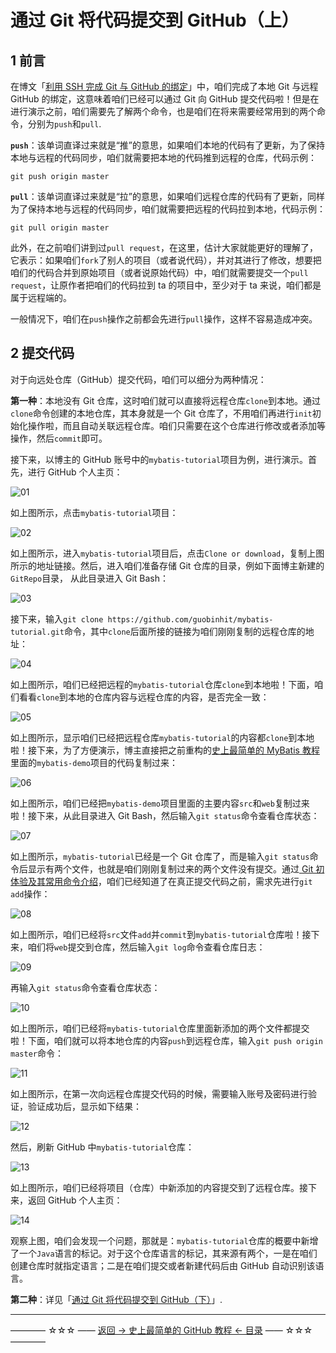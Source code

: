 # 通过 Git 将代码提交到 GitHub（上）

1 前言
----

在博文「[利用 SSH 完成 Git 与 GitHub 的绑定](https://github.com/guobinhit/cg-blog/blob/master/articles/github/tutorials/ssh-git-github.md)」中，咱们完成了本地 Git 与远程 GitHub 的绑定，这意味着咱们已经可以通过 Git 向 GitHub 提交代码啦！但是在进行演示之前，咱们需要先了解两个命令，也是咱们在将来需要经常用到的两个命令，分别为`push`和`pull`.

**`push`**：该单词直译过来就是“推”的意思，如果咱们本地的代码有了更新，为了保持本地与远程的代码同步，咱们就需要把本地的代码推到远程的仓库，代码示例：

```
git push origin master
```


**`pull`**：该单词直译过来就是“拉”的意思，如果咱们远程仓库的代码有了更新，同样为了保持本地与远程的代码同步，咱们就需要把远程的代码拉到本地，代码示例：

```
git pull origin master
```
此外，在之前咱们讲到过`pull request`，在这里，估计大家就能更好的理解了，它表示：如果咱们`fork`了别人的项目（或者说代码），并对其进行了修改，想要把咱们的代码合并到原始项目（或者说原始代码）中，咱们就需要提交一个`pull request`，让原作者把咱们的代码拉到 ta 的项目中，至少对于 ta 来说，咱们都是属于远程端的。

一般情况下，咱们在`push`操作之前都会先进行`pull`操作，这样不容易造成冲突。


2 提交代码
------
对于向远处仓库（GitHub）提交代码，咱们可以细分为两种情况：

**第一种**：本地没有 Git 仓库，这时咱们就可以直接将远程仓库`clone`到本地。通过`clone`命令创建的本地仓库，其本身就是一个 Git 仓库了，不用咱们再进行`init`初始化操作啦，而且自动关联远程仓库。咱们只需要在这个仓库进行修改或者添加等操作，然后`commit`即可。

接下来，以博主的 GitHub 账号中的`mybatis-tutorial`项目为例，进行演示。首先，进行 GitHub 个人主页：

![01](http://img.blog.csdn.net/20170408131002040)

如上图所示，点击`mybatis-tutorial`项目：

![02](http://img.blog.csdn.net/20170408131311668)

如上图所示，进入`mybatis-tutorial`项目后，点击`Clone or download`，复制上图所示的地址链接。然后，进入咱们准备存储 Git 仓库的目录，例如下面博主新建的`GitRepo`目录， 从此目录进入 Git Bash：

![03](http://img.blog.csdn.net/20170408132004101)

接下来，输入`git clone https://github.com/guobinhit/mybatis-tutorial.git`命令，其中`clone`后面所接的链接为咱们刚刚复制的远程仓库的地址：

![04](http://img.blog.csdn.net/20170408132422782)

如上图所示，咱们已经把远程的`mybatis-tutorial`仓库`clone`到本地啦！下面，咱们看看`clone`到本地的仓库内容与远程仓库的内容，是否完全一致：

![05](http://img.blog.csdn.net/20170408132803379)

如上图所示，显示咱们已经把远程仓库`mybatis-tutorial`的内容都`clone`到本地啦！接下来，为了方便演示，博主直接把之前重构的[史上最简单的 MyBatis 教程](https://github.com/guobinhit/mybatis-tutorial)里面的`mybatis-demo`项目的代码复制过来：

![06](http://img.blog.csdn.net/20170408133733524)

如上图所示，咱们已经把`mybatis-demo`项目里面的主要内容`src`和`web`复制过来啦！接下来，从此目录进入 Git Bash，然后输入`git status`命令查看仓库状态：

![07](http://img.blog.csdn.net/20170408134133223)

如上图所示，`mybatis-tutorial`已经是一个 Git 仓库了，而是输入`git status`命令后显示有两个文件，也就是咱们刚刚复制过来的两个文件没有提交。通过[ Git 初体验及其常用命令介绍](https://github.com/guobinhit/github-tutorial/blob/master/articles-of-github-tutorial/experence-git-one.md)，咱们已经知道了在真正提交代码之前，需求先进行`git add`操作：

![08](http://img.blog.csdn.net/20170408134942529)

如上图所示，咱们已经将`src`文件`add`并`commit`到`mybatis-tutorial`仓库啦！接下来，咱们将`web`提交到仓库，然后输入`git log`命令查看仓库日志：

![09](http://img.blog.csdn.net/20170408135427335)

再输入`git status`命令查看仓库状态：

![10](http://img.blog.csdn.net/20170408135642901)

如上图所示，咱们已经将`mybatis-tutorial`仓库里面新添加的两个文件都提交啦！下面，咱们就可以将本地仓库的内容`push`到远程仓库，输入`git push origin master`命令：

![11](http://img.blog.csdn.net/20170408140015375)

如上图所示，在第一次向远程仓库提交代码的时候，需要输入账号及密码进行验证，验证成功后，显示如下结果：

![12](http://img.blog.csdn.net/20170408140219940)

然后，刷新 GitHub 中`mybatis-tutorial`仓库：

![13](http://img.blog.csdn.net/20170408140649448)

如上图所示，咱们已经将项目（仓库）中新添加的内容提交到了远程仓库。接下来，返回 GitHub 个人主页：

![14](http://img.blog.csdn.net/20170408140937821)

观察上图，咱们会发现一个问题，那就是：`mybatis-tutorial`仓库的概要中新增了一个`Java`语言的标记。对于这个仓库语言的标记，其来源有两个，一是在咱们创建仓库时就指定语言；二是在咱们提交或者新建代码后由 GitHub 自动识别该语言。

**第二种**：详见「[通过 Git 将代码提交到 GitHub（下）](https://github.com/guobinhit/cg-blog/blob/master/articles/github/tutorials/push-code-two.md)」.



----------
———— ☆☆☆ —— [返回 -> 史上最简单的 GitHub 教程 <- 目录](https://github.com/guobinhit/cg-blog/blob/master/articles/github/GITHUB_README.md) —— ☆☆☆ ————
